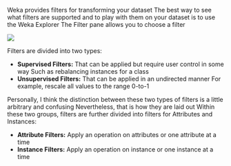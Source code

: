 Weka provides filters for transforming your dataset The best way to see what filters are
supported and to play with them on your dataset is to use the Weka Explorer The Filter pane
allows you to choose a filter

![](https://github.com/fenago/katacoda-scenarios/raw/master/machine-learning-mastery-weka/machine-learning-mastery-weka-chapter-10/steps/images/37.png)

Filters are divided into two types:
- **Supervised Filters:** That can be applied but require user control in some way Such as
rebalancing instances for a class
- **Unsupervised Filters:** That can be applied in an undirected manner For example,
rescale all values to the range 0-to-1

Personally, I think the distinction between these two types of filters is a little arbitrary and
confusing Nevertheless, that is how they are laid out Within these two groups, filters are
further divided into filters for Attributes and Instances:
- **Attribute Filters:** Apply an operation on attributes or one attribute at a time
- **Instance Filters:** Apply an operation on instance or one instance at a time
